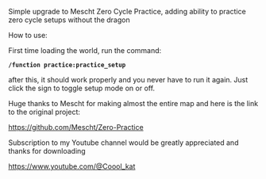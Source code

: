 Simple upgrade to Mescht Zero Cycle Practice, adding ability to practice zero cycle setups without the dragon

How to use:

First time loading the world, run the command:

**`/function practice:practice_setup`**

after this, it should work properly and you never have to run it again. Just click the sign to toggle setup mode on or off.

Huge thanks to Mescht for making almost the entire map and here is the link to the original project:

https://github.com/Mescht/Zero-Practice

Subscription to my Youtube channel would be greatly appreciated and thanks for downloading

https://www.youtube.com/@Coool_kat
